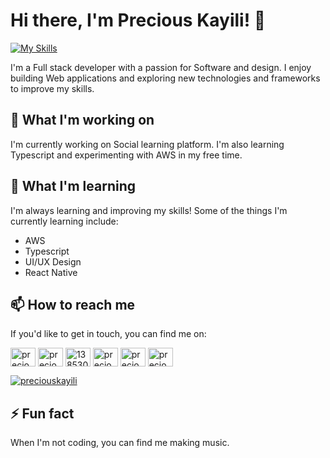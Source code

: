 # Hi there, I'm Precious Kayili! 👋
[![My Skills](https://skillicons.dev/icons?i=js,ts,php,nodejs,react,mongodb,express,vscode)](https://skillicons.dev)

I'm a Full stack developer with a passion for Software and design. I enjoy building Web applications and exploring new technologies and frameworks to improve my skills.

## 🔭 What I'm working on
I'm currently working on Social learning platform. I'm also learning Typescript and experimenting with AWS in my free time.

## 🌱 What I'm learning
I'm always learning and improving my skills! Some of the things I'm currently learning include:

- AWS
- Typescript
- UI/UX Design
- React Native

## 📫 How to reach me
If you'd like to get in touch, you can find me on:
<p align="left">
<a href="https://twitter.com/preciouskayili" target="blank"><img align="center" src="https://raw.githubusercontent.com/rahuldkjain/github-profile-readme-generator/master/src/images/icons/Social/twitter.svg" alt="preciouskayili" height="30" width="40" /></a>
<a href="https://linkedin.com/in/precious-solomon-kayili" target="blank"><img align="center" src="https://raw.githubusercontent.com/rahuldkjain/github-profile-readme-generator/master/src/images/icons/Social/linked-in-alt.svg" alt="precious-solomon-kayili" height="30" width="40" /></a>
<a href="https://stackoverflow.com/users/13853007" target="blank"><img align="center" src="https://raw.githubusercontent.com/rahuldkjain/github-profile-readme-generator/master/src/images/icons/Social/stack-overflow.svg" alt="13853007" height="30" width="40" /></a>
<a href="https://fb.com/precious.solomonkayili" target="blank"><img align="center" src="https://raw.githubusercontent.com/rahuldkjain/github-profile-readme-generator/master/src/images/icons/Social/facebook.svg" alt="precious.solomonkayili" height="30" width="40" /></a>
<a href="https://instagram.com/preciouskayili" target="blank"><img align="center" src="https://raw.githubusercontent.com/rahuldkjain/github-profile-readme-generator/master/src/images/icons/Social/instagram.svg" alt="preciouskayili" height="30" width="40" /></a>
<a href="https://www.youtube.com/c/precious solomon" target="blank"><img align="center" src="https://raw.githubusercontent.com/rahuldkjain/github-profile-readme-generator/master/src/images/icons/Social/youtube.svg" alt="precious solomon" height="30" width="40" /></a>
</p>
<p align="left"> <a href="https://twitter.com/preciouskayili" target="blank"><img src="https://img.shields.io/twitter/follow/preciouskayili?logo=twitter&style=for-the-badge" alt="preciouskayili" /></a> </p>

## ⚡ Fun fact
When I'm not coding, you can find me making music.
